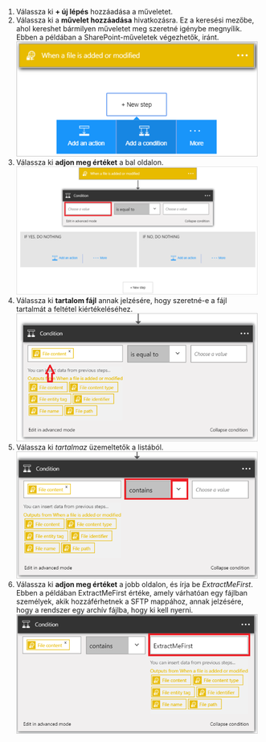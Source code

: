 1. Válassza ki **+ új lépés** hozzáadása a műveletet.  
2. Válassza ki a **művelet hozzáadása** hivatkozásra. Ez a keresési mezőbe, ahol kereshet bármilyen műveletet meg szeretné igénybe megnyílik. Ebben a példában a SharePoint-műveletek végezhetők, iránt.    
   ![SFTP feltétel kép 1](./media/connectors-create-api-sftp/condition-1.png)    
3. Válassza ki **adjon meg értéket** a bal oldalon. 
   ![SFTP feltétel kép 2](./media/connectors-create-api-sftp/condition-2.png)    
4. Válassza ki **tartalom fájl** annak jelzésére, hogy szeretné-e a fájl tartalmát a feltétel kiértékeléséhez.      
   ![SFTP feltétel kép 3](./media/connectors-create-api-sftp/condition-3.png)   
5. Válassza ki *tartalmaz* üzemeltetők a listából.       
   ![SFTP feltétel kép 4](./media/connectors-create-api-sftp/condition-4.png)   
6. Válassza ki **adjon meg értéket** a jobb oldalon, és írja be *ExtractMeFirst*. Ebben a példában ExtractMeFirst értéke, amely várhatóan egy fájlban személyek, akik hozzáférhetnek a SFTP mappához, annak jelzésére, hogy a rendszer egy archív fájlba, hogy ki kell nyerni.  
   ![SFTP feltétel kép 5](./media/connectors-create-api-sftp/condition-5.png)   

